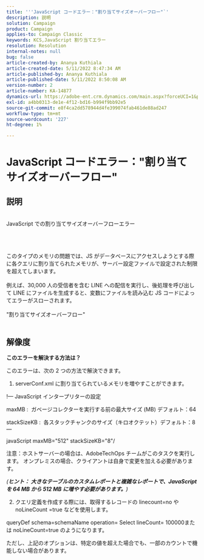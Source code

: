 ```yaml
---
title: '''JavaScript コードエラー："割り当てサイズオーバーフロー"`'
description: 説明
solution: Campaign
product: Campaign
applies-to: Campaign Classic
keywords: KCS,JavaScript 割り当てエラー
resolution: Resolution
internal-notes: null
bug: false
article-created-by: Ananya Kuthiala
article-created-date: 5/11/2022 8:47:34 AM
article-published-by: Ananya Kuthiala
article-published-date: 5/11/2022 8:50:08 AM
version-number: 2
article-number: KA-14877
dynamics-url: https://adobe-ent.crm.dynamics.com/main.aspx?forceUCI=1&pagetype=entityrecord&etn=knowledgearticle&id=e9cf37fa-06d1-ec11-a7b5-0022480a8e40
exl-id: a4bb0313-de1e-4f12-bd16-b994f9bb92e5
source-git-commit: e8f4ca2dd578944d4fe399074fab461de88ad247
workflow-type: tm+mt
source-wordcount: '227'
ht-degree: 1%

---
```


# JavaScript コードエラー：&quot;割り当てサイズオーバーフロー&quot;

## 説明

<br>JavaScript での割り当てサイズオーバーフローエラー<br><br>

<br><br>このタイプのメモリの問題では、JS がデータベースにアクセスしようとする際に各クエリに割り当てられたメモリが、サーバー設定ファイルで設定された制限を超えてしまいます。<br><br>例えば、30,000 人の受信者を含む LINE への配信を実行し、後処理を呼び出して LINE にファイルを生成すると、変数にファイルを読み込む JS コードによってエラーがスローされます。<br><br>&quot;割り当てサイズオーバーフロー&quot;<br><br>









## 解像度

<b>このエラーを解決する方法は？</b>


このエラーは、次の 2 つの方法で解決できます。



1. serverConf.xml に割り当てられているメモリを増やすことができます。



!— JavaScript インタープリターの設定

maxMB :  ガベージコレクターを実行する前の最大サイズ (MB) デフォルト：64

stackSizeKB :  各スタックチャンクのサイズ（キロオクテット）デフォルト：8 —

javaScript maxMB=&quot;512&quot; stackSizeKB=&quot;8&quot;/



注意：ホストサーバーの場合は、AdobeTechOps チームがこのタスクを実行します。 オンプレミスの場合、クライアントは自身で変更を加える必要があります。



*(<b>ヒント： </b><b>大きなテーブルのカスタムレポートと複雑なレポートで、JavaScript を 64 MB から 512 MB に増やす必要があります。</b>)*



2. クエリ定義を作成する際には、取得するレコードの linecount=no や noLineCount =true などを使用します。



queryDef schema=schemaName operation= Select lineCount= 100000または noLineCount=true のようになります。



ただし、上記のオプションは、特定の値を超えた場合でも、一部のカウントで機能しない場合があります。
